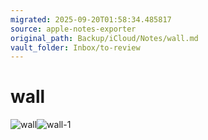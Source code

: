 ```yaml
---
migrated: 2025-09-20T01:58:34.485817
source: apple-notes-exporter
original_path: Backup/iCloud/Notes/wall.md
vault_folder: Inbox/to-review
---
```

# wall

![wall](images/wall.png)![wall-1](images/wall-1.png)
